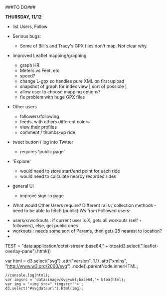 ###TO DO###

**THURSDAY, 11/12**
* list Users, Follow



* Serious bugs:
  - Some of Bill's and Tracy's GPX files don't map. Not clear why.
* Improved Leaflet mapping/graphing
  - graph HR
  - Meters vs Feet, etc
  - speed?
  - change L-gpx so handles pure XML on first upload
  - snapshot of graph for index view [ sort of possible ]
  - allow user to choose mapping options?
  - fix problem with huge GPX files  
* Other users
  - followers/following
  - feeds, with others different colors
  - view their profiles
  - comment / thumbs-up ride
* tweet button / log into Twitter
  - requires 'public page'
* 'Explore'
  - would need to store start/end point for each ride
  - would need to calculate nearby recorded rides
* general UI
  - improve sign-in page
  
* What would Other Users require? Different rails / collection methods - need to be able to fetch (public) Ws from Followed users:
- users/x/workouts : if current user is X, gets all workouts (self + followers), else, get public ones
- workouts : needs some sort of Params, then gets 25 nearest to location?
- 
  
  TEST = "data:application/octet-stream;base64," + btoa(d3.select(".leaflet-overlay-pane").html())
  
  var html = d3.select("svg")
          .attr("version", 1.1)
          .attr("xmlns", "http://www.w3.org/2000/svg")
          .node().parentNode.innerHTML;
 
    //console.log(html);
    var imgsrc = 'data:image/svg+xml;base64,'+ btoa(html);
    var img = '<img src="'+imgsrc+'">'; 
    d3.select("#svgdataurl").html(img);